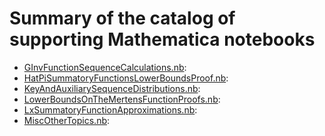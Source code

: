 # Summary of the catalog of supporting Mathematica notebooks

* [GInvFunctionSequenceCalculations.nb](https://github.com/maxieds/MertensFunctionComputations/blob/master/MathematicaNotebooks/GInvFunctionSequenceCalculations.nb): 
* [HatPiSummatoryFunctionsLowerBoundsProof.nb](https://github.com/maxieds/MertensFunctionComputations/blob/master/MathematicaNotebooks/HatPiSummatoryFunctionsLowerBoundsProof.nb): 
* [KeyAndAuxiliarySequenceDistributions.nb](https://github.com/maxieds/MertensFunctionComputations/blob/master/MathematicaNotebooks/KeyAndAuxiliarySequenceDistributions.nb): 
* [LowerBoundsOnTheMertensFunctionProofs.nb](https://github.com/maxieds/MertensFunctionComputations/blob/master/MathematicaNotebooks/LowerBoundsOnTheMertensFunctionProofs.nb): 
* [LxSummatoryFunctionApproximations.nb](https://github.com/maxieds/MertensFunctionComputations/blob/master/MathematicaNotebooks/LxSummatoryFunctionApproximations.nb): 
* [MiscOtherTopics.nb](https://github.com/maxieds/MertensFunctionComputations/blob/master/MathematicaNotebooks/MiscOtherTopics.nb): 


